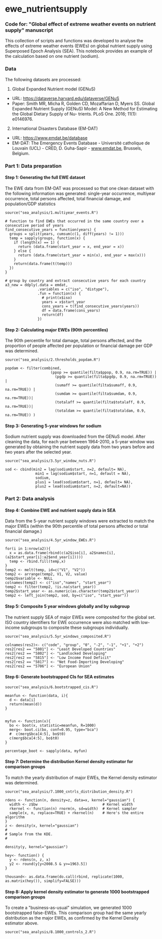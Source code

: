 # ewe_nutrientsupply
### Code for: "Global effect of extreme weather events on nutrient supply" manuscript

This collection of scripts and functions was developed to analyse the effects of extreme weather events (EWEs) on global nutrient supply using Superposed Epoch Analysis (SEA). This notebook provides an example of the calculation based on one nutrient (sodium). 

### Data 

The following datasets are processed:

1) Global Expanded Nutrient model (GENuS)

- URL: https://dataverse.harvard.edu/dataverse/GENuS
- Paper: Smith MR, Micha R, Golden CD, Mozaffarian D, Myers SS. Global Expanded Nutrient Supply (GENuS) Model: A New Method for Estimating the Global Dietary Supply of Nu- trients. PLoS One. 2016; 11(1): e0146976.

2) International Disasters Database (EM-DAT)

- URL: https://www.emdat.be/database
- EM-DAT: The Emergency Events Database - Université catholique de Louvain (UCL) - CRED, D. Guha-Sapir - www.emdat.be, Brussels, Belgium.


### Part 1: Data preparation

#### Step 1: Generating the full EWE dataset

The EWE data from EM-DAT was processed so that one clean dataset with the following information was generated: single-year occurrence, multiyear occurrence, total persons affected, total financial damage, and population/GDP statistics 

```{r}
source("sea_analysis/1.multiyear_events.R")
```

```{r}
# function to find EWEs that occurred in the same country over a consecutive period of years
find_consecutive_years = function(years) {
  groups = split(years, cumsum(c(1, diff(years) != 1)))
  temp = sapply(groups, function(x) {
    if (length(x) == 1) {
      return (data.frame(start_year = x, end_year = x))
    } else {
      return (data.frame(start_year = min(x), end_year = max(x)))
    }
    return(data.frame(t(temp)))
  })
}

# group by country and extract consecutive years for each country
a3_new = ddply(.data = emdat,
               .variables = c("iso", "distype"),
               .fun = function(x) {
                 # print(x$iso)
                 years = x$start_year
                 cons_years = t(find_consecutive_years(years))
                 df = data.frame(cons_years)
                 return(df)
               })
```

#### Step 2: Calculating major EWEs (90th percentiles)

The 90th percentile for total damage, total persons affected, and the proportion of people affected per population or financial damage per GDP was determined.

```{r}
source("sea_analysis/2.thresholds_popdam.R")
```

```{r}
popdam <- filter(combined, 
                     (ppop >= quantile(filta$ppop, 0.9, na.rm=TRUE)) |
                       (pgdp >= quantile(filta$pgdp, 0.9, na.rm=TRUE)) |
                       (sumaff >= quantile(filta$sumaff, 0.9, na.rm=TRUE)) | 
                       (sumdam >= quantile(filta$sumdam, 0.9, na.rm=TRUE))|
                       (totalaff >= quantile(filta$totalaff, 0.9, na.rm=TRUE))|
                       (totaldam >= quantile(filta$totaldam, 0.9, na.rm=TRUE)) )
```


#### Step 3: Generating 5-year windows for sodium

Sodium nutrient supply was downloaded from the GENuS model. After cleaning the data, for each year between 1964-2010, a 5-year window was generated by obtaining the nutrient supply data from two years before and two years after the selected year. 

```{r}
source("sea_analysis/3.5yr_window_nuts.R")
```

```{r}
sod <- cbind(min2 = lag(sodium$start, n=2, default= NA),
              min1 = lag(sodium$start, n=1, default = NA),
              sodium,
              plus1 = lead(sodium$start, n=1, default= NA),
              plus2 = lead(sodium$start, n=2, default=NA))
```

### Part 2: Data analysis

#### Step 4: Combine EWE and nutrient supply data in SEA

Data from the 5-year nutrient supply windows were extracted to match the major EWEs (within the 90th percentile of total persons affected or total financial damage.) 

```{r}
source("sea_analysis/4.5yr_window_EWEs.R")
```
```{r}
for(i in 1:nrow(a2)){
  x = as.data.frame(rbind(c(a2$iso[i], a2$names[i], (a2$start_year[i]:a2$end_year[i]))))
  temp <- rbind.fill(temp,x)
}
temp2 <- melt(temp, id=c("V1", "V2"))
temp2 <- arrange(temp2, V1, V2, value)
temp2$variable <- NULL
colnames(temp2) <- c("iso","names", "start_year")
temp2 <- filter(temp2, !is.na(start_year))
temp2$start_year <- as.numeric(as.character(temp2$start_year))
temp2 <- left_join(temp2, sod, by=c("iso", "start_year"))
```


#### Step 5: Composite 5 year windows globally and by subgroup

The nutrient supply SEA of major EWEs were composited for the global set. ISO country identifiers for EWE occurrence were also matched with low-income subgroups to composite these subgroups individually. 

```{r}
source("sea_analysis/5.5yr_windows_composited.R")
```

```{r}
colnames(res2)<- c("code", "group", "0", "-2", "-1", "+1", "+2")
res2[res2 == "5801"] <- "Least Developed Countries"
res2[res2 == "5802"] <- "Landlocked Developing"
res2[res2 == "5815"] <- "Low Income Food Deficit"
res2[res2 == "5817"] <- "Net Food-Importing Developing"
res2[res2 == "5706"] <- "European Union"
```

#### Step 6: Generate bootstrapped CIs for SEA estimates


```{r}
source("sea_analysis/6.bootstrapped_cis.R")
```

```{r}
meanfun <- function(data, i){
  d <- data[i]
  return(mean(d))
}


myfun <- function(x){
  bo <- boot(x, statistic=meanfun, R=1000)
  merg<- boot.ci(bo, conf=0.95, type="bca")
  #  c(merg$bca[4:5], bo$t0)
  c(merg$bca[4:5], bo$t0)
}

percentage_boot <- sapply(data, myfun)

```


#### Step 7: Determine the distribution Kernel density estimator for comparison groups

To match the yearly distribution of major EWEs, the Kernel density estimator was determined.  

```{r}
source("sea_analysis/7.1000_cntrls_distribution_density.R")
```

```{r}
rdens <- function(n, density=z, data=x, kernel="gaussian") {
  width <- z$bw                              # Kernel width
  rkernel <- function(n) rnorm(n, sd=width)  # Kernel sampler
  sample(x, n, replace=TRUE) + rkernel(n)    # Here's the entire algorithm
}
z <- density(x, kernel="gaussian")
#
# Sample from the KDE.
#

density(y, kernel="gaussian")

hey<- function() {
  y <- rdens(n, z, x)
  y2 <- round(y[y<2008.5 & y>=1963.5])
}

thousand<- as.data.frame(do.call(rbind, replicate(1000, as.matrix(hey()), simplify=FALSE)))
``` 


#### Step 8: Apply kernel density estimator to generate 1000 bootstrapped comparison groups

To create a "business-as-usual" simulation, we generated 1000 bootstrapped false-EWEs. This comparison group had the same yearly distribution as the major EWEs, as confirmed by the Kernel Density estimator above.

```{r}
source("sea_analysis/8.1000_controls_2.R")
```
